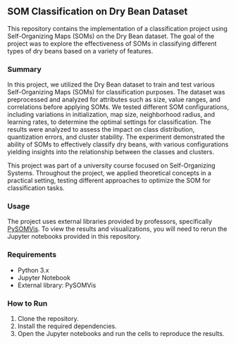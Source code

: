 
## SOM Classification on Dry Bean Dataset

This repository contains the implementation of a classification project using Self-Organizing Maps (SOMs) on the Dry Bean dataset. The goal of the project was to explore the effectiveness of SOMs in classifying different types of dry beans based on a variety of features.

### Summary

In this project, we utilized the Dry Bean dataset to train and test various Self-Organizing Maps (SOMs) for classification purposes. The dataset was preprocessed and analyzed for attributes such as size, value ranges, and correlations before applying SOMs. We tested different SOM configurations, including variations in initialization, map size, neighborhood radius, and learning rates, to determine the optimal settings for classification. The results were analyzed to assess the impact on class distribution, quantization errors, and cluster stability. The experiment demonstrated the ability of SOMs to effectively classify dry beans, with various configurations yielding insights into the relationship between the classes and clusters.

This project was part of a university course focused on Self-Organizing Systems. Throughout the project, we applied theoretical concepts in a practical setting, testing different approaches to optimize the SOM for classification tasks.

### Usage

The project uses external libraries provided by professors, specifically [PySOMVis](https://github.com/smnishko/PySOMVis). To view the results and visualizations, you will need to rerun the Jupyter notebooks provided in this repository.

### Requirements

- Python 3.x
- Jupyter Notebook
- External library: PySOMVis

### How to Run

1. Clone the repository.
2. Install the required dependencies.
3. Open the Jupyter notebooks and run the cells to reproduce the results.
